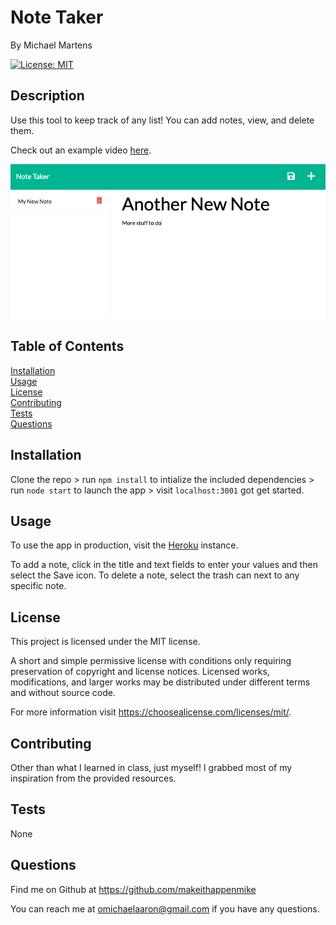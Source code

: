 # Note Taker
<p />By Michael Martens

[![License: MIT](https://img.shields.io/badge/License-MIT-yellow.svg)](https://opensource.org/licenses/MIT)

## Description
Use this tool to keep track of any list! You can add notes, view, and delete them.

Check out an example video [here](INSERT).

<img src="./assets/img/notetaker.png" />
<br>

## Table of Contents
[Installation](#installation)<br />[Usage](#usage)<br />[License](#license)<br />[Contributing](#contributing)<br />[Tests](#tests)<br />[Questions](#questions)

## Installation
Clone the repo > run ```npm install``` to intialize the included dependencies > run ```node start``` to launch the app > visit ```localhost:3001``` got get started.

## Usage
To use the app in production, visit the [Heroku](https://stark-beyond-57443.herokuapp.com) instance.

To add a note, click in the title and text fields to enter your values and then select the Save icon. To delete a note, select the trash can next to any specific note.

## License
This project is licensed under the MIT license.

A short and simple permissive license with conditions only requiring preservation of copyright and license notices. Licensed works, modifications, and larger works may be distributed under different terms and without source code.<p />For more information visit https://choosealicense.com/licenses/mit/.

## Contributing
Other than what I learned in class, just myself! I grabbed most of my inspiration from the provided resources.

## Tests
None

## Questions
Find me on Github at https://github.com/makeithappenmike<p/>You can reach me at omichaelaaron@gmail.com if you have any questions.